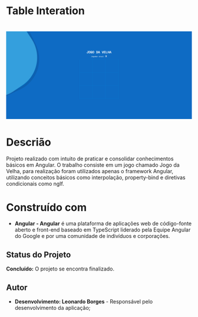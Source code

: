 # Table Interation
<h1 align="center">
    <img alt="gif to show page" title="Show page" src="src/assets/ticTacToeGif.gif" />
</h1>

# Descrião
Projeto realizado com intuito de praticar e consolidar conhecimentos básicos em Angular. O trabalho consiste em um jogo chamado Jogo da Velha, para realização foram utilizados apenas o framework Angular, utilizando conceitos básicos como interpolação, property-bind e diretivas condicionais como ngIf.

# Construído com
 - **Angular - Angular** é uma plataforma de aplicações web de código-fonte aberto e front-end baseado em TypeScript liderado pela Equipe Angular do Google e por uma comunidade de indivíduos e corporações.

## Status do Projeto
**Concluído:** O projeto se encontra finalizado.

## Autor
- **Desenvolvimento: Leonardo Borges** - Responsável pelo desenvolvimento da aplicação;
